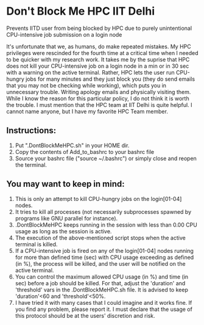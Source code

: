 # Don't Block Me HPC IIT Delhi
Prevents IITD user from being blocked by HPC due to purely unintentional CPU-intensive job submission on a login node

It's unfortunate that we, as humans, do make repeated mistakes. My HPC privileges were rescinded for the fourth time at a critical time when I needed to be quicker with my research work. It takes me by the suprise that HPC does not kill your CPU-intensive job on a login node in a min or in 30 sec with a warning on the active terminal. Rather, HPC lets the user run CPU-hungry jobs for many minutes and they just block you (they do send emails that you may not be checking while working), which puts you in unnecessary trouble. Writing apology emails and physically visiting them. While I know the reason for this particular policy, I do not think it is worth the trouble. 
I must mention that the HPC team at IIT Delhi is quite helpful. I cannot name anyone, but I have my favorite HPC Team member.

## Instructions:
1. Put ".DontBlockMeHPC.sh" in your HOME dir.
2. Copy the contents of Add_to_bashrc to your bashrc file
3. Source your bashrc file ("source ~/.bashrc") or simply close and reopen the terminal.

## You may want to keep in mind:
1. This is only an attempt to kill CPU-hungry jobs on the login[01-04] nodes.
2. It tries to kill all processes (not necessarily subprocesses spawned by programs like GNU parallel for instance).
3. .DontBlockMeHPC keeps running in the session with less than 0.00 CPU usage as long as the session is active.
4. The execution of the above-mentioned script stops when the active terminal is killed.
5. If a CPU-intensive job is fired on any of the login[01-04] nodes running for more than defined time (sec) with CPU usage exceeding as defined (in %), the process will be killed, and the user will be notified on the active terminal.
6. You can control the maximum allowed CPU usage (in %) and time (in sec) before a job should be killed. For that, adjust the 'duration' and 'threshold' vars in the .DontBlockMeHPC.sh file. It is advised to keep 'duration'<60 and 'threshold'<50%.
7. I have tried it with many cases that I could imagine and it works fine. If you find any problem, please report it. I must declare that the usage of this protocol should be at the users' discretion and risk.
